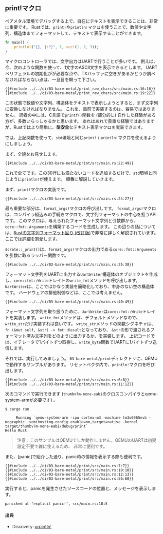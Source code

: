 ## print!マクロ

ベアメタル環境でデバッグする上で、自在にテキストを表示できることは、非常に重要です。
Rustでは、`print!`や`println!`マクロを使うことで、数値や文字列、構造体までフォーマットして、テキストで表示することができます。

```rust
fn main() {
    println!("{}, {:?}", 1, vec!(1, 2, 3));
}
```

マイクロコントローラでは、文字出力はUARTで行うことが多いです。
例えば、今、次のような関数を使って、1文字のASCII文字を表示できるとします。
UARTペリフェラルの初期化がが必要な点や、TXバッファに空きがあるかどうか調べなければならない点は、一旦目を瞑って下さい。

``` rust,ignore
{{#include ../../ci/03-bare-metal/print_raw_chars/src/main.rs:16:16}}
{{#include ../../ci/03-bare-metal/print_raw_chars/src/main.rs:19:22}}
```

この状態で数値や文字列、構造体をテキストで表示しようとすると、まず文字列に変換しなければなりません。
これを、自前で実装するのは、容易ではありません。
読者の中には、C言語で`printf()`関数を (部分的に) 自作した経験がある方が、多数いらっしゃるかと思います。
あれはあれで貴重な経験ではありますが、Rustではより簡単に、**型安全**なテキスト表示マクロを実装できます。

では、上記関数を使って、`std`環境と同じ`print!` / `println!`マクロを使えるようにしましょう。

まず、全貌をお見せします。

```rust,ignore
{{#include ../../ci/03-bare-metal/print/src/main.rs:22:49}}
```

これで全てです。この30行にも満たないコードを追加するだけで、`std`環境と同じように`println!`が使えます。
順番に解説していきます。

まず、`print!`マクロの実装です。

```rust,ignore
{{#include ../../ci/03-bare-metal/print/src/main.rs:24:27}}
```

最も重要な部分は、`format_args!`マクロの呼び出しです。
`format_args!`マクロは、コンパイラ組込みの手続きマクロで、文字列フォーマットの中心を担うAPIです。
このマクロは、与えられたフォーマット文字列と引数群から、`core::fmt::Arguments`を構築するコードを生成します。
この辺りの話については、[Rustの文字列フォーマット回り (改訂版)]で非常に詳しく解説されています。ここでは詳細を割愛します。

[Rustの文字列フォーマット回り (改訂版)]: https://ubnt-intrepid.github.io/blog/2017/10/11/rust-format-args/

`$crate::_print()`は、`format_args!`マクロの出力である`core::fmt::Arguments`を引数に取るラッパー関数です。

```rust,ignore
{{#include ../../ci/03-bare-metal/print/src/main.rs:35:38}}
```

フォーマット文字列をUARTに出力する`UartWriter`構造体のオブジェクトを作成し、`core::fmt::Write`トレイトの`write_fmt`メソッドを呼び出します。
`UartWriter`は、ここではかなり実装を簡略化しており、中身のない空の構造体です。
ハードウェアの排他制御などは、ここでは考えません。

```rust,ignore
{{#include ../../ci/03-bare-metal/print/src/main.rs:40:49}}
```

フォーマット文字列を取り扱うために、`UartWriter`は`core::fmt::Write`トレイトを実装します。
`write_fmt`メソッドは、デフォルトメソッドなので、`write_str`だけ実装すれば良いです。
`write_str`メソッドの関数シグネチャは、`fn (&mut self, &str) -> fmt::Result`となっており、
`&str`の形で渡されるフォーマット済み文字列をどのように出力するか、を実装します。
上記コードでは、イテレータで1バイトずつ取得し、`write_byte`関数でUARTに1バイトずつ送信します。

それでは、実行してみましょう。
`03-bare-metal/print`ディレクトリに、QEMUで動作するサンプルがあります。
リセットベクタ内で、`println!`マクロを呼び出します。

```rust,ignore
{{#include ../../ci/03-bare-metal/print/src/main.rs:6:8}}
{{#include ../../ci/03-bare-metal/print/src/main.rs:11:12}}
```

次のコマンドで実行できます (`thumbv7m-none-eabi`のクロスコンパイラとqemu-system-armが必要です) 。

```
$ cargo run
```

```
     Running `qemu-system-arm -cpu cortex-m3 -machine lm3s6965evb -nographic -semihosting-config enable=on,target=native -kernel target/thumbv7m-none-eabi/debug/print`
Hello Rust
```

> 注意：このサンプルはQEMUでしか動作しません。QEMUのUARTは初期設定不要で雑に使えるため、
> 非常に便利です。

また、[panic]で紹介した通り、panic時の情報を表示する際も便利です。

```rust,ignore
{{#include ../../ci/03-bare-metal/print/src/main.rs:7:7}}
{{#include ../../ci/03-bare-metal/print/src/main.rs:10:10}}
{{#include ../../ci/03-bare-metal/print/src/main.rs:12:13}}
{{#include ../../ci/03-bare-metal/print/src/main.rs:56:60}}
```

実行すると、panicを発生させたソースコードの位置と、メッセージを表示します。

```
panicked at 'explicit panic!', src/main.rs:10:5
```

#### 出典

- Discovery: [urpintln!]

[urpintln!]: https://tomoyuki-nakabayashi.github.io/discovery/11-usart/uprintln.html
